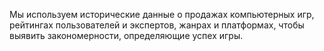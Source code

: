 Мы используем исторические данные о продажах компьютерных игр, рейтингах пользователей и экспертов, жанрах и платформах, чтобы выявить закономерности, определяющие успех игры.
